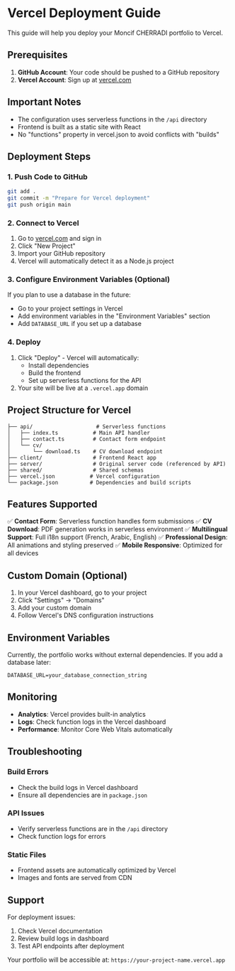 # Vercel Deployment Guide

This guide will help you deploy your Moncif CHERRADI portfolio to Vercel.

## Prerequisites

1. **GitHub Account**: Your code should be pushed to a GitHub repository
2. **Vercel Account**: Sign up at [vercel.com](https://vercel.com)

## Important Notes

- The configuration uses serverless functions in the `/api` directory
- Frontend is built as a static site with React
- No "functions" property in vercel.json to avoid conflicts with "builds"

## Deployment Steps

### 1. Push Code to GitHub

```bash
git add .
git commit -m "Prepare for Vercel deployment"
git push origin main
```

### 2. Connect to Vercel

1. Go to [vercel.com](https://vercel.com) and sign in
2. Click "New Project"
3. Import your GitHub repository
4. Vercel will automatically detect it as a Node.js project

### 3. Configure Environment Variables (Optional)

If you plan to use a database in the future:
- Go to your project settings in Vercel
- Add environment variables in the "Environment Variables" section
- Add `DATABASE_URL` if you set up a database

### 4. Deploy

1. Click "Deploy" - Vercel will automatically:
   - Install dependencies
   - Build the frontend
   - Set up serverless functions for the API
2. Your site will be live at a `.vercel.app` domain

## Project Structure for Vercel

```
├── api/                    # Serverless functions
│   ├── index.ts           # Main API handler
│   ├── contact.ts         # Contact form endpoint
│   └── cv/
│       └── download.ts    # CV download endpoint
├── client/                # Frontend React app
├── server/                # Original server code (referenced by API)
├── shared/                # Shared schemas
├── vercel.json           # Vercel configuration
└── package.json          # Dependencies and build scripts
```

## Features Supported

✅ **Contact Form**: Serverless function handles form submissions
✅ **CV Download**: PDF generation works in serverless environment
✅ **Multilingual Support**: Full i18n support (French, Arabic, English)
✅ **Professional Design**: All animations and styling preserved
✅ **Mobile Responsive**: Optimized for all devices

## Custom Domain (Optional)

1. In your Vercel dashboard, go to your project
2. Click "Settings" → "Domains"
3. Add your custom domain
4. Follow Vercel's DNS configuration instructions

## Environment Variables

Currently, the portfolio works without external dependencies. If you add a database later:

```env
DATABASE_URL=your_database_connection_string
```

## Monitoring

- **Analytics**: Vercel provides built-in analytics
- **Logs**: Check function logs in the Vercel dashboard
- **Performance**: Monitor Core Web Vitals automatically

## Troubleshooting

### Build Errors
- Check the build logs in Vercel dashboard
- Ensure all dependencies are in `package.json`

### API Issues
- Verify serverless functions are in the `/api` directory
- Check function logs for errors

### Static Files
- Frontend assets are automatically optimized by Vercel
- Images and fonts are served from CDN

## Support

For deployment issues:
1. Check Vercel documentation
2. Review build logs in dashboard
3. Test API endpoints after deployment

Your portfolio will be accessible at: `https://your-project-name.vercel.app`